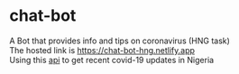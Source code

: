 # chat-bot
 A Bot that provides info and tips on coronavirus (HNG task)
<br>
 The hosted link is <a href="https://chat-bot-hng.netlify.app" target="_blank">https://chat-bot-hng.netlify.app</a><br>
 Using this <a href="https://covidnigeria.herokuapp.com/api">api</a> to get recent covid-19 updates in Nigeria
